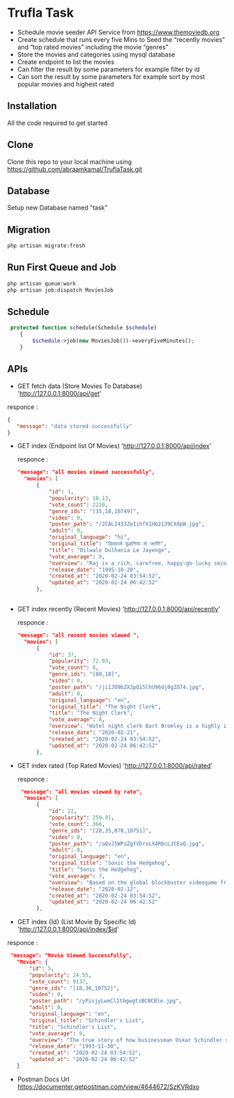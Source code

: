 # Trufla Task

* Schedule movie seeder API Service from https://www.themoviedb.org
* Create schedule that runs every five Mins to Seed the “recently
  movies” and “top rated movies” including the movie “genres”
* Store the movies and categories using mysql database
* Create endpoint to list the movies
* Can filter the result by some parameters for example filter by id
* Can sort the result by some parameters for example sort by most popular movies and
  highest rated

## Installation

All the code required to get started
## Clone
Clone this repo to your local machine using https://github.com/abraamkamal/TruflaTask.git
## Database
Setup new Database named "task"
## Migration

```bash
php artisan migrate:fresh 
```

## Run First Queue and Job

```bash
php artisan queue:work
php artisan job:dispatch MoviesJob
```
## Schedule
```php
 protected function schedule(Schedule $schedule)
    {
        $schedule->job(new MoviesJob())->everyFiveMinutes();
    }
```

## APIs
* GET fetch data (Store Movies To Database)
 'http://127.0.0.1:8000/api/get'
 
 responce :
 ```json
 {
    "message": "data stored successfully"
}
 ```
* GET index (Endpoint list Of Movies)
  'http://127.0.0.1:8000/api/index'
  
  responce : 
  ```json
  "message": "all movies viewed successfully",
    "movies": [
        {
            "id": 1,
            "popularity": 18.13,
            "vote_count": 2210,
            "genre_ids": "[35,18,10749]",
            "video": 0,
            "poster_path": "/2CAL2433ZeIihfX1Hb2139CX0pW.jpg",
            "adult": 0,
            "original_language": "hi",
            "original_title": "दिलवाले दुल्हनिया ले जायेंगे",
            "title": "Dilwale Dulhania Le Jayenge",
            "vote_average": 9,
            "overview": "Raj is a rich, carefree, happy-go-lucky second generation NRI. Simran is the daughter of Chaudhary Baldev Singh, who in spite of being an NRI is very strict about adherence to Indian values. Simran has left for India to be married to her childhood fiancé. Raj leaves for India with a mission at his hands, to claim his lady love under the noses of her whole family. Thus begins a saga.",
            "release_date": "1995-10-20",
            "created_at": "2020-02-24 03:54:52",
            "updated_at": "2020-02-24 06:42:52"
        },
        
* GET index recently (Recent Movies) 
  'http://127.0.0.1:8000/api/recently'
  
  responce :
  ```json
  "message": "all recent movies viewed ",
    "movies": [
        {
            "id": 37,
            "popularity": 72.93,
            "vote_count": 6,
            "genre_ids": "[80,18]",
            "video": 0,
            "poster_path": "/ji1JO9bZX3pQ15lhU96dj0gZO74.jpg",
            "adult": 0,
            "original_language": "en",
            "original_title": "The Night Clerk",
            "title": "The Night Clerk",
            "vote_average": 8,
            "overview": "Hotel night clerk Bart Bromley is a highly intelligent young man on the Autism spectrum. When a woman is murdered during his shift, Bart becomes the prime suspect. As the police investigation closes in, Bart makes a personal connection with a beautiful guest named Andrea, but soon realises he must stop the real murderer before she becomes the next victim.",
            "release_date": "2020-02-21",
            "created_at": "2020-02-24 03:54:52",
            "updated_at": "2020-02-24 06:42:52"
        },
  ```
* GET index rated (Top Rated Movies)
  'http://127.0.0.1:8000/api/rated'
  
  responce : 
  ```json
   "message": "all movies viewed by rate",
    "movies": [
        {
            "id": 22,
            "popularity": 259.91,
            "vote_count": 366,
            "genre_ids": "[28,35,878,10751]",
            "video": 0,
            "poster_path": "/aQvJ5WPzZgYVDrxLX4R6cLJCEaQ.jpg",
            "adult": 0,
            "original_language": "en",
            "original_title": "Sonic the Hedgehog",
            "title": "Sonic the Hedgehog",
            "vote_average": 7,
            "overview": "Based on the global blockbuster videogame franchise from Sega, Sonic the Hedgehog tells the story of the world’s speediest hedgehog as he embraces his new home on Earth. In this live-action adventure comedy, Sonic and his new best friend team up to defend the planet from the evil genius Dr. Robotnik and his plans for world domination.",
            "release_date": "2020-02-12",
            "created_at": "2020-02-24 03:54:52",
            "updated_at": "2020-02-24 06:42:52"
        },
  ```
* GET index {Id} (List Movie By Specific Id)
 'http://127.0.0.1:8000/api/index/$id'
 
 responce :
 ```json
  "message": "Movie Viewed Successfully",
    "Movie": {
        "id": 5,
        "popularity": 24.55,
        "vote_count": 9137,
        "genre_ids": "[18,36,10752]",
        "video": 0,
        "poster_path": "/yPisjyLweCl1tbgwgtzBCNCBle.jpg",
        "adult": 0,
        "original_language": "en",
        "original_title": "Schindler's List",
        "title": "Schindler's List",
        "vote_average": 9,
        "overview": "The true story of how businessman Oskar Schindler saved over a thousand Jewish lives from the Nazis while they worked as slaves in his factory during World War II.",
        "release_date": "1993-11-30",
        "created_at": "2020-02-24 03:54:52",
        "updated_at": "2020-02-24 06:42:52"
    }
 ```
* Postman Docs Url https://documenter.getpostman.com/view/4644672/SzKVRdxo
  


